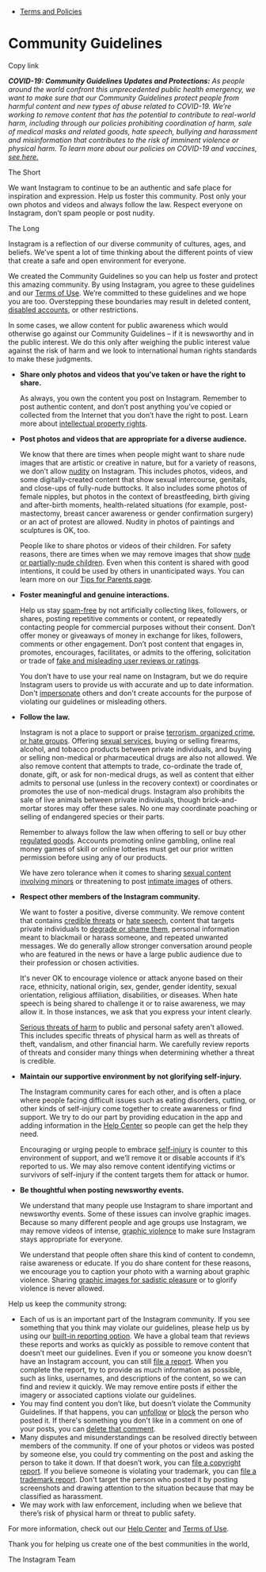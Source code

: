 *   [Terms and Policies](https://help.instagram.com/1417489251945243/?helpref=breadcrumb)

Community Guidelines
====================

Copy link

_**COVID-19: Community Guidelines Updates and Protections:** As people around the world confront this unprecedented public health emergency, we want to make sure that our Community Guidelines protect people from harmful content and new types of abuse related to COVID-19. We’re working to remove content that has the potential to contribute to real-world harm, including through our policies prohibiting coordination of harm, sale of medical masks and related goods, hate speech, bullying and harassment and misinformation that contributes to the risk of imminent violence or physical harm. To learn more about our policies on COVID-19 and vaccines, [see here.](https://help.instagram.com/697825587576762?helpref=faq_content)_

The Short

We want Instagram to continue to be an authentic and safe place for inspiration and expression. Help us foster this community. Post only your own photos and videos and always follow the law. Respect everyone on Instagram, don’t spam people or post nudity.

The Long

Instagram is a reflection of our diverse community of cultures, ages, and beliefs. We’ve spent a lot of time thinking about the different points of view that create a safe and open environment for everyone.

We created the Community Guidelines so you can help us foster and protect this amazing community. By using Instagram, you agree to these guidelines and our [Terms of Use](https://www.instagram.com/legal/terms). We’re committed to these guidelines and we hope you are too. Overstepping these boundaries may result in deleted content, [disabled accounts](https://help.instagram.com/366993040048856?helpref=faq_content), or other restrictions.

In some cases, we allow content for public awareness which would otherwise go against our Community Guidelines – if it is newsworthy and in the public interest. We do this only after weighing the public interest value against the risk of harm and we look to international human rights standards to make these judgments.

*   **Share only photos and videos that you’ve taken or have the right to share.**
    
    As always, you own the content you post on Instagram. Remember to post authentic content, and don’t post anything you’ve copied or collected from the Internet that you don’t have the right to post. Learn more about [intellectual property rights](https://help.instagram.com/126382350847838?helpref=faq_content).
    
*   **Post photos and videos that are appropriate for a diverse audience.**
    
    We know that there are times when people might want to share nude images that are artistic or creative in nature, but for a variety of reasons, we don’t allow [nudity](https://l.instagram.com/?u=https%3A%2F%2Fwww.facebook.com%2Fcommunitystandards%2Fadult_nudity_sexual_activity&e=AT2rVs3p8J8g5lAEGgWcHQfJ6qYWdDcPa_lIalRFvafAy-UFyclS_hGOcvIdnTpuX9Vi5EFWn9-wA-vtdkQuBav_t5ZRhyupKXMK11FRZrD4-nRxjPsy46n6lY9YMX4vgWH4ieY_IQDMmapiViMcu86Oztnc2wE6df7R7Q) on Instagram. This includes photos, videos, and some digitally-created content that show sexual intercourse, genitals, and close-ups of fully-nude buttocks. It also includes some photos of female nipples, but photos in the context of breastfeeding, birth giving and after-birth moments, health-related situations (for example, post-mastectomy, breast cancer awareness or gender confirmation surgery) or an act of protest are allowed. Nudity in photos of paintings and sculptures is OK, too.
    
    People like to share photos or videos of their children. For safety reasons, there are times when we may remove images that show [nude or partially-nude children](https://l.instagram.com/?u=https%3A%2F%2Fwww.facebook.com%2Fcommunitystandards%2Fchild_nudity_sexual_exploitation&e=AT2rVs3p8J8g5lAEGgWcHQfJ6qYWdDcPa_lIalRFvafAy-UFyclS_hGOcvIdnTpuX9Vi5EFWn9-wA-vtdkQuBav_t5ZRhyupKXMK11FRZrD4-nRxjPsy46n6lY9YMX4vgWH4ieY_IQDMmapiViMcu86Oztnc2wE6df7R7Q). Even when this content is shared with good intentions, it could be used by others in unanticipated ways. You can learn more on our [Tips for Parents page](https://help.instagram.com/154475974694511/?helpref=faq_content).
    
*   **Foster meaningful and genuine interactions.**
    
    Help us stay [spam-free](https://l.instagram.com/?u=https%3A%2F%2Fwww.facebook.com%2Fcommunitystandards%2Fspam&e=AT2rVs3p8J8g5lAEGgWcHQfJ6qYWdDcPa_lIalRFvafAy-UFyclS_hGOcvIdnTpuX9Vi5EFWn9-wA-vtdkQuBav_t5ZRhyupKXMK11FRZrD4-nRxjPsy46n6lY9YMX4vgWH4ieY_IQDMmapiViMcu86Oztnc2wE6df7R7Q) by not artificially collecting likes, followers, or shares, posting repetitive comments or content, or repeatedly contacting people for commercial purposes without their consent. Don’t offer money or giveaways of money in exchange for likes, followers, comments or other engagement. Don’t post content that engages in, promotes, encourages, facilitates, or admits to the offering, solicitation or trade of [fake and misleading user reviews or ratings](https://l.instagram.com/?u=https%3A%2F%2Fwww.facebook.com%2Fcommunitystandards%2Ffraud_deception&e=AT2rVs3p8J8g5lAEGgWcHQfJ6qYWdDcPa_lIalRFvafAy-UFyclS_hGOcvIdnTpuX9Vi5EFWn9-wA-vtdkQuBav_t5ZRhyupKXMK11FRZrD4-nRxjPsy46n6lY9YMX4vgWH4ieY_IQDMmapiViMcu86Oztnc2wE6df7R7Q).
    
    You don’t have to use your real name on Instagram, but we do require Instagram users to provide us with accurate and up to date information. Don't [impersonate](https://l.instagram.com/?u=https%3A%2F%2Fwww.facebook.com%2Fcommunitystandards%2Fmisrepresentation&e=AT2rVs3p8J8g5lAEGgWcHQfJ6qYWdDcPa_lIalRFvafAy-UFyclS_hGOcvIdnTpuX9Vi5EFWn9-wA-vtdkQuBav_t5ZRhyupKXMK11FRZrD4-nRxjPsy46n6lY9YMX4vgWH4ieY_IQDMmapiViMcu86Oztnc2wE6df7R7Q) others and don't create accounts for the purpose of violating our guidelines or misleading others.
    
*   **Follow the law.**
    
    Instagram is not a place to support or praise [terrorism, organized crime, or hate groups](https://l.instagram.com/?u=https%3A%2F%2Fwww.facebook.com%2Fcommunitystandards%2Fdangerous_individuals_organizations&e=AT2rVs3p8J8g5lAEGgWcHQfJ6qYWdDcPa_lIalRFvafAy-UFyclS_hGOcvIdnTpuX9Vi5EFWn9-wA-vtdkQuBav_t5ZRhyupKXMK11FRZrD4-nRxjPsy46n6lY9YMX4vgWH4ieY_IQDMmapiViMcu86Oztnc2wE6df7R7Q). Offering [sexual services](https://l.instagram.com/?u=https%3A%2F%2Fwww.facebook.com%2Fcommunitystandards%2Fsexual_solicitation&e=AT2rVs3p8J8g5lAEGgWcHQfJ6qYWdDcPa_lIalRFvafAy-UFyclS_hGOcvIdnTpuX9Vi5EFWn9-wA-vtdkQuBav_t5ZRhyupKXMK11FRZrD4-nRxjPsy46n6lY9YMX4vgWH4ieY_IQDMmapiViMcu86Oztnc2wE6df7R7Q), buying or selling firearms, alcohol, and tobacco products between private individuals, and buying or selling non-medical or pharmaceutical drugs are also not allowed. We also remove content that attempts to trade, co-ordinate the trade of, donate, gift, or ask for non-medical drugs, as well as content that either admits to personal use (unless in the recovery context) or coordinates or promotes the use of non-medical drugs. Instagram also prohibits the sale of live animals between private individuals, though brick-and-mortar stores may offer these sales. No one may coordinate poaching or selling of endangered species or their parts.
    
    Remember to always follow the law when offering to sell or buy other [regulated goods](https://l.instagram.com/?u=https%3A%2F%2Fwww.facebook.com%2Fcommunitystandards%2Fregulated_goods&e=AT2rVs3p8J8g5lAEGgWcHQfJ6qYWdDcPa_lIalRFvafAy-UFyclS_hGOcvIdnTpuX9Vi5EFWn9-wA-vtdkQuBav_t5ZRhyupKXMK11FRZrD4-nRxjPsy46n6lY9YMX4vgWH4ieY_IQDMmapiViMcu86Oztnc2wE6df7R7Q). Accounts promoting online gambling, online real money games of skill or online lotteries must get our prior written permission before using any of our products.
    
    We have zero tolerance when it comes to sharing [sexual content involving minors](https://l.instagram.com/?u=https%3A%2F%2Fwww.facebook.com%2Fcommunitystandards%2Fchild_nudity_sexual_exploitation&e=AT2rVs3p8J8g5lAEGgWcHQfJ6qYWdDcPa_lIalRFvafAy-UFyclS_hGOcvIdnTpuX9Vi5EFWn9-wA-vtdkQuBav_t5ZRhyupKXMK11FRZrD4-nRxjPsy46n6lY9YMX4vgWH4ieY_IQDMmapiViMcu86Oztnc2wE6df7R7Q) or threatening to post [intimate images](https://l.instagram.com/?u=https%3A%2F%2Fwww.facebook.com%2Fcommunitystandards%2Fsexual_exploitation_adults&e=AT2rVs3p8J8g5lAEGgWcHQfJ6qYWdDcPa_lIalRFvafAy-UFyclS_hGOcvIdnTpuX9Vi5EFWn9-wA-vtdkQuBav_t5ZRhyupKXMK11FRZrD4-nRxjPsy46n6lY9YMX4vgWH4ieY_IQDMmapiViMcu86Oztnc2wE6df7R7Q) of others.
    
*   **Respect other members of the Instagram community.**
    
    We want to foster a positive, diverse community. We remove content that contains [credible threats](https://l.instagram.com/?u=https%3A%2F%2Fwww.facebook.com%2Fcommunitystandards%2Fcredible_violence&e=AT2rVs3p8J8g5lAEGgWcHQfJ6qYWdDcPa_lIalRFvafAy-UFyclS_hGOcvIdnTpuX9Vi5EFWn9-wA-vtdkQuBav_t5ZRhyupKXMK11FRZrD4-nRxjPsy46n6lY9YMX4vgWH4ieY_IQDMmapiViMcu86Oztnc2wE6df7R7Q) or [hate speech](https://l.instagram.com/?u=https%3A%2F%2Fwww.facebook.com%2Fcommunitystandards%2Fhate_speech&e=AT2rVs3p8J8g5lAEGgWcHQfJ6qYWdDcPa_lIalRFvafAy-UFyclS_hGOcvIdnTpuX9Vi5EFWn9-wA-vtdkQuBav_t5ZRhyupKXMK11FRZrD4-nRxjPsy46n6lY9YMX4vgWH4ieY_IQDMmapiViMcu86Oztnc2wE6df7R7Q), content that targets private individuals to [degrade or shame them](https://l.instagram.com/?u=https%3A%2F%2Fwww.facebook.com%2Fcommunitystandards%2Fbullying&e=AT2rVs3p8J8g5lAEGgWcHQfJ6qYWdDcPa_lIalRFvafAy-UFyclS_hGOcvIdnTpuX9Vi5EFWn9-wA-vtdkQuBav_t5ZRhyupKXMK11FRZrD4-nRxjPsy46n6lY9YMX4vgWH4ieY_IQDMmapiViMcu86Oztnc2wE6df7R7Q), personal information meant to blackmail or harass someone, and repeated unwanted messages. We do generally allow stronger conversation around people who are featured in the news or have a large public audience due to their profession or chosen activities.
    
    It's never OK to encourage violence or attack anyone based on their race, ethnicity, national origin, sex, gender, gender identity, sexual orientation, religious affiliation, disabilities, or diseases. When hate speech is being shared to challenge it or to raise awareness, we may allow it. In those instances, we ask that you express your intent clearly.
    
    [Serious threats of harm](https://l.instagram.com/?u=https%3A%2F%2Fwww.facebook.com%2Fcommunitystandards%2Fcredible_violence&e=AT2rVs3p8J8g5lAEGgWcHQfJ6qYWdDcPa_lIalRFvafAy-UFyclS_hGOcvIdnTpuX9Vi5EFWn9-wA-vtdkQuBav_t5ZRhyupKXMK11FRZrD4-nRxjPsy46n6lY9YMX4vgWH4ieY_IQDMmapiViMcu86Oztnc2wE6df7R7Q) to public and personal safety aren't allowed. This includes specific threats of physical harm as well as threats of theft, vandalism, and other financial harm. We carefully review reports of threats and consider many things when determining whether a threat is credible.
    
*   **Maintain our supportive environment by not glorifying self-injury.**
    
    The Instagram community cares for each other, and is often a place where people facing difficult issues such as eating disorders, cutting, or other kinds of self-injury come together to create awareness or find support. We try to do our part by providing education in the app and adding information in the [Help Center](https://help.instagram.com/) so people can get the help they need.
    
    Encouraging or urging people to embrace [self-injury](https://l.instagram.com/?u=https%3A%2F%2Fwww.facebook.com%2Fcommunitystandards%2Fsuicide_self_injury_violence&e=AT2rVs3p8J8g5lAEGgWcHQfJ6qYWdDcPa_lIalRFvafAy-UFyclS_hGOcvIdnTpuX9Vi5EFWn9-wA-vtdkQuBav_t5ZRhyupKXMK11FRZrD4-nRxjPsy46n6lY9YMX4vgWH4ieY_IQDMmapiViMcu86Oztnc2wE6df7R7Q) is counter to this environment of support, and we’ll remove it or disable accounts if it’s reported to us. We may also remove content identifying victims or survivors of self-injury if the content targets them for attack or humor.
    
*   **Be thoughtful when posting newsworthy events.**
    
    We understand that many people use Instagram to share important and newsworthy events. Some of these issues can involve graphic images. Because so many different people and age groups use Instagram, we may remove videos of intense, [graphic violence](https://l.instagram.com/?u=https%3A%2F%2Fwww.facebook.com%2Fcommunitystandards%2Fgraphic_violence&e=AT2rVs3p8J8g5lAEGgWcHQfJ6qYWdDcPa_lIalRFvafAy-UFyclS_hGOcvIdnTpuX9Vi5EFWn9-wA-vtdkQuBav_t5ZRhyupKXMK11FRZrD4-nRxjPsy46n6lY9YMX4vgWH4ieY_IQDMmapiViMcu86Oztnc2wE6df7R7Q) to make sure Instagram stays appropriate for everyone.
    
    We understand that people often share this kind of content to condemn, raise awareness or educate. If you do share content for these reasons, we encourage you to caption your photo with a warning about graphic violence. Sharing [graphic images for sadistic pleasure](https://l.instagram.com/?u=https%3A%2F%2Fwww.facebook.com%2Fcommunitystandards%2Fcruel_insensitive&e=AT2rVs3p8J8g5lAEGgWcHQfJ6qYWdDcPa_lIalRFvafAy-UFyclS_hGOcvIdnTpuX9Vi5EFWn9-wA-vtdkQuBav_t5ZRhyupKXMK11FRZrD4-nRxjPsy46n6lY9YMX4vgWH4ieY_IQDMmapiViMcu86Oztnc2wE6df7R7Q) or to glorify violence is never allowed.
    

Help us keep the community strong:

*   Each of us is an important part of the Instagram community. If you see something that you think may violate our guidelines, please help us by using our [built-in reporting option](https://help.instagram.com/165828726894770?helpref=faq_content). We have a global team that reviews these reports and works as quickly as possible to remove content that doesn’t meet our guidelines. Even if you or someone you know doesn’t have an Instagram account, you can still [file a report](https://help.instagram.com/contact/383679321740945). When you complete the report, try to provide as much information as possible, such as links, usernames, and descriptions of the content, so we can find and review it quickly. We may remove entire posts if either the imagery or associated captions violate our guidelines.
*   You may find content you don’t like, but doesn’t violate the Community Guidelines. If that happens, you can [unfollow](https://help.instagram.com/286340048138725?helpref=faq_content) or [block](https://help.instagram.com/426700567389543/?helpref=faq_content) the person who posted it. If there's something you don't like in a comment on one of your posts, you can [delete that comment](https://help.instagram.com/289098941190483?helpref=faq_content).
*   Many disputes and misunderstandings can be resolved directly between members of the community. If one of your photos or videos was posted by someone else, you could try commenting on the post and asking the person to take it down. If that doesn’t work, you can [file a copyright report](https://help.instagram.com/126382350847838?helpref=faq_content). If you believe someone is violating your trademark, you can [file a trademark report](https://help.instagram.com/222826637847963?helpref=faq_content). Don't target the person who posted it by posting screenshots and drawing attention to the situation because that may be classified as harassment.
*   We may work with law enforcement, including when we believe that there’s risk of physical harm or threat to public safety.

For more information, check out our [Help Center](https://help.instagram.com/) and [Terms of Use](https://l.instagram.com/?u=http%3A%2F%2Finstagram.com%2Flegal%2Fterms%2F%23&e=AT2rVs3p8J8g5lAEGgWcHQfJ6qYWdDcPa_lIalRFvafAy-UFyclS_hGOcvIdnTpuX9Vi5EFWn9-wA-vtdkQuBav_t5ZRhyupKXMK11FRZrD4-nRxjPsy46n6lY9YMX4vgWH4ieY_IQDMmapiViMcu86Oztnc2wE6df7R7Q).

Thank you for helping us create one of the best communities in the world,

The Instagram Team